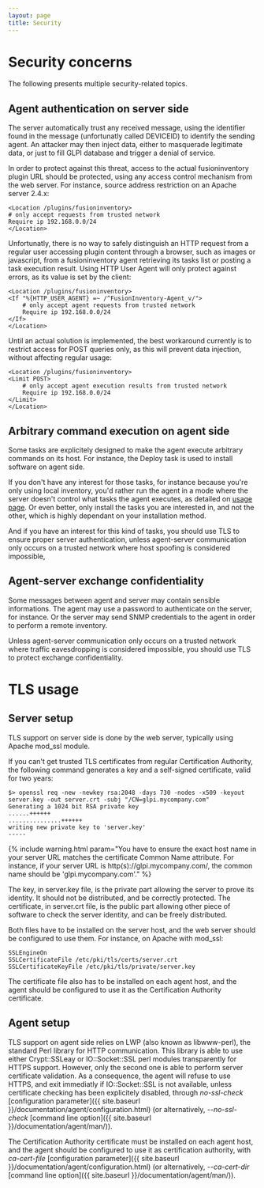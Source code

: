 ```yaml
---
layout: page
title: Security
---
```


# Security concerns

The following presents multiple security-related topics.

## Agent authentication on server side

The server automatically trust any received message, using the identifier found
in the message (unfortunatly called DEVICEID) to identify the sending agent. An
attacker may then inject data, either to masquerade legitimate data, or just to
fill GLPI database and trigger a denial of service.

In order to protect against this threat, access to the actual fusioninventory
plugin URL should be protected, using any access control mechanism from the web
server. For instance, source address restriction on an Apache server 2.4.x:

    <Location /plugins/fusioninventory>
	# only accept requests from trusted network
	Require ip 192.168.0.0/24
    </Location>

Unfortunatly, there is no way to safely distinguish an HTTP request from a
regular user accessing plugin content through a browser, such as images or
javascript, from a fusioninventory agent retrieving its tasks list or posting a
task execution result. Using HTTP User Agent will only protect against errors,
as its value is set by the client:

    <Location /plugins/fusioninventory>
	<If "%{HTTP_USER_AGENT} =~ /^FusionInventory-Agent_v/">
	    # only accept agent requests from trusted network
	    Require ip 192.168.0.0/24
	</If>
    </Location>

Until an actual solution is implemented, the best workaround currently
is to restrict access for POST queries only, as this will prevent
data injection, without affecting regular usage:

    <Location /plugins/fusioninventory>
	<Limit POST>
	    # only accept agent execution results from trusted network
	    Require ip 192.168.0.0/24
	</Limit>
    </Location>

## Arbitrary command execution on agent side

Some tasks are explicitely designed to make the agent execute arbitrary
commands on its host. For instance, the Deploy task is used to install
software on agent side.

If you don't have any interest for those tasks, for instance because you're
only using local inventory, you'd rather run the agent in a mode where the
server doesn't control what tasks the agent executes, as detailed on [usage
page](agent/usage). Or even better, only install the tasks you are interested
in, and not the other, which is highly dependant on your installation method.

And if you have an interest for this kind of tasks, you should use TLS to
ensure proper server authentication, unless agent-server communication only
occurs on a trusted network where host spoofing is considered impossible,

## Agent-server exchange confidentiality

Some messages between agent and server may contain sensible informations. The
agent may use a password to authenticate on the server, for instance. Or the
server may send SNMP credentials to the agent in order to perform a remote inventory.

Unless agent-server communication only occurs on a trusted network where traffic eavesdropping
is considered impossible, you should use TLS to protect exchange
confidentiality.

# TLS usage

## Server setup

TLS support on server side is done by the web server, typically using Apache
mod_ssl module.

If you can't get trusted TLS certificates from regular Certification Authority,
the following command generates a key and a self-signed certificate, valid for
two years:

    $> openssl req -new -newkey rsa:2048 -days 730 -nodes -x509 -keyout server.key -out server.crt -subj "/CN=glpi.mycompany.com"
    Generating a 1024 bit RSA private key
    ......++++++
    ...............++++++
    writing new private key to 'server.key'
    -----

{% include warning.html param="You have to ensure the exact host name in your server URL matches the certificate Common Name attribute. For instance, if your server URL is http(s)://glpi.mycompany.com/, the common name should be 'glpi.mycompany.com'." %}

The key, in server.key file, is the private part allowing the server to prove
its identity. It should not be distributed, and be correctly protected. The
certificate, in server.crt file, is the public part allowing other piece of
software to check the server identity, and can be freely distributed.

Both files have to be installed on the server host, and the web server should
be configured to use them. For instance, on Apache with mod_ssl:

    SSLEngineOn
    SSLCertificateFile /etc/pki/tls/certs/server.crt
    SSLCertificateKeyFile /etc/pki/tls/private/server.key

The certificate file also has to be installed on each agent host, and the agent
should be configured to use it as the Certification Authority certificate.

## Agent setup

TLS support on agent side relies on LWP (also known as libwww-perl), the
standard Perl library for HTTP communication. This library is able to use
either Crypt::SSLeay or IO::Socket::SSL perl modules transparently for HTTPS
support. However, only the second one is able to perform server certificate
validation. As a consequence, the agent will refuse to use HTTPS, and exit
immediatly if IO::Socket::SSL is not available, unless certificate checking has
been explicitely disabled, through *no-ssl-check* [configuration
parameter]({{ site.baseurl }}/documentation/agent/configuration.html) (or alternatively, *--no-ssl-check* [command
line option]({{ site.baseurl }}/documentation/agent/man/)).

The Certification Authority certificate must be installed on each agent host,
and the agent should be configured to use it as certification authority, with
*ca-cert-file* [configuration parameter]({{ site.baseurl
}}/documentation/agent/configuration.html) (or alternatively,
*--ca-cert-dir* [command line option]({{ site.baseurl }}/documentation/agent/man/)).

